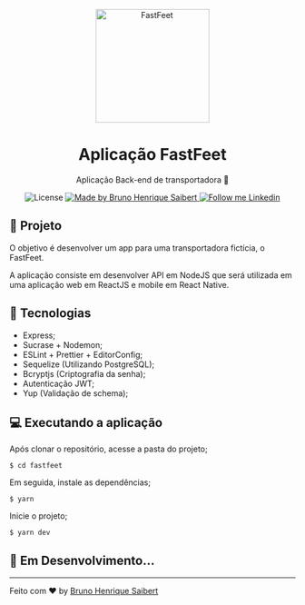 <p align="center">
    <img alt="FastFeet" src="https://rocketseat-cdn.s3-sa-east-1.amazonaws.com/bootcamp-header.png" width="200px" />
</p>

<h1 align="center">
  Aplicação FastFeet
</h1>

<p align="center">Aplicação Back-end de transportadora 🚛</p>

<p align="center">
  <img alt="License" src="https://img.shields.io/badge/license-MIT-2ecc71">

  <a href="https://github.com/BrunoSaibert">
    <img alt="Made by Bruno Henrique Saibert" src="https://img.shields.io/badge/Made%20by-Bruno%20Henrique%20Saibert-2ecc71">
  </a>

  <a href="https://linkedin.com/in/brunohenriquesaibert">
    <img alt="Follow me Linkedin" src="https://img.shields.io/badge/Follow%20up-brunohenriquesaibert-2ecc71?style=social&logo=linkedin">
  </a>
</p>

## 🚀 Projeto

O objetivo é desenvolver um app para uma transportadora fictícia, o FastFeet.

A aplicação consiste em desenvolver API em NodeJS que será utilizada em uma aplicação web em ReactJS e mobile em React Native.

## 🔧 Tecnologias

- Express;
- Sucrase + Nodemon;
- ESLint + Prettier + EditorConfig;
- Sequelize (Utilizando PostgreSQL);
- Bcryptjs (Criptografia da senha);
- Autenticação JWT;
- Yup (Validação de schema);

## 💻 Executando a aplicação

Após clonar o repositório, acesse a pasta do projeto;

```
$ cd fastfeet
```

Em seguida, instale as dependências;

```
$ yarn
```

Inicie o projeto;

```
$ yarn dev
```

## 🚧 **Em Desenvolvimento...**

---

Feito com ♥ by [Bruno Henrique Saibert](https://www.linkedin.com/in/brunohenriquesaibert)
